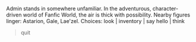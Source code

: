 
Admin stands in somewhere unfamiliar. In the adventurous, character-driven world of Fanfic World, the air is thick with possibility. Nearby figures linger: Astarion, Gale, Lae'zel.
Choices: look | inventory | say hello | think


> quit
